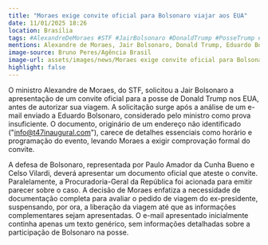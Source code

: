 ```yaml
---
title: "Moraes exige convite oficial para Bolsonaro viajar aos EUA"
date: 11/01/2025 18:26
location: Brasília
tags: #AlexandreDeMoraes #STF #JairBolsonaro #DonaldTrump #PosseTrump #EduardoBolsonaro #ViagemBolsonaro #EUA #PolíticaBrasileira #Eleições2022 #abc360noticias
mentions: Alexandre de Moraes, Jair Bolsonaro, Donald Trump, Eduardo Bolsonaro, Paulo Amador da Cunha Bueno, Celso Vilardi, Supremo Tribunal Federal (STF), Procuradoria-Geral da República, Estados Unidos, Washington, D.C.
image-source: Bruno Peres/Agência Brasil
image-url: assets/images/news/Moraes exige convite oficial para Bolsonaro viajar aos EUA.jpg
highlight: false
---
```


O ministro Alexandre de Moraes, do STF, solicitou a Jair Bolsonaro a apresentação de um convite oficial para a posse de Donald Trump nos EUA, antes de autorizar sua viagem.  A solicitação surge após a análise de um e-mail enviado a Eduardo Bolsonaro, considerado pelo ministro como prova insuficiente.  O documento, originário de um endereço não identificado ("info@t47inaugural.com"), carece de detalhes essenciais como horário e programação do evento, levando Moraes a exigir comprovação formal do convite.

A defesa de Bolsonaro, representada por Paulo Amador da Cunha Bueno e Celso Vilardi, deverá apresentar um documento oficial que ateste o convite.  Paralelamente, a Procuradoria-Geral da República foi acionada para emitir parecer sobre o caso. A decisão de Moraes enfatiza a necessidade de documentação completa para avaliar o pedido de viagem do ex-presidente,  suspensando, por ora, a liberação da viagem até que as informações complementares sejam apresentadas.  O e-mail apresentado inicialmente continha apenas um texto genérico, sem informações detalhadas sobre a participação de Bolsonaro na posse.
